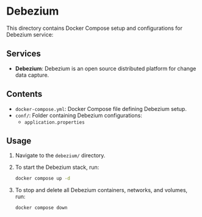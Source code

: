 # Debezium

This directory contains Docker Compose setup and configurations for Debezium service:

## Services

- **Debezium**: Debezium is an open source distributed platform for change data capture.

## Contents

- `docker-compose.yml`: Docker Compose file defining Debezium setup.
- `conf/`: Folder containing Debezium configurations:
  - `application.properties`

## Usage

1. Navigate to the `debezium/` directory.
2. To start the Debezium stack, run:

   ```bash
   docker compose up -d
   ```

3. To stop and delete all Debezium containers, networks, and volumes, run:
    
    ```bash
   docker compose down
   ```